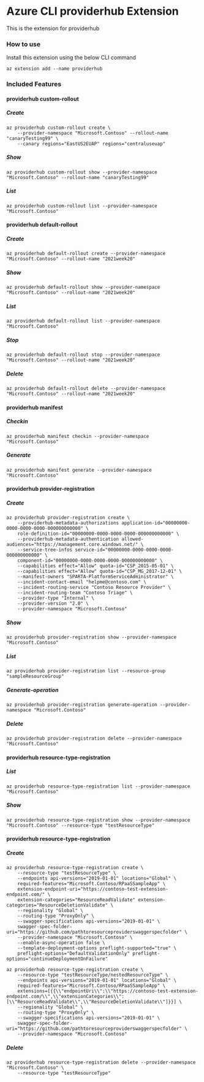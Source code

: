 # Azure CLI providerhub Extension

This is the extension for providerhub

### How to use

Install this extension using the below CLI command

```
az extension add --name providerhub
```

### Included Features

#### providerhub custom-rollout

##### Create

```
az providerhub custom-rollout create \
    --provider-namespace "Microsoft.Contoso" --rollout-name "canaryTesting99" \
    --canary regions="EastUS2EUAP" regions="centraluseuap"
```

##### Show

```
az providerhub custom-rollout show --provider-namespace "Microsoft.Contoso" --rollout-name "canaryTesting99"
```

##### List

```
az providerhub custom-rollout list --provider-namespace "Microsoft.Contoso"
```

#### providerhub default-rollout

##### Create

```
az providerhub default-rollout create --provider-namespace "Microsoft.Contoso" --rollout-name "2021week20"
```

##### Show

```
az providerhub default-rollout show --provider-namespace "Microsoft.Contoso" --rollout-name "2021week20"
```

##### List

```
az providerhub default-rollout list --provider-namespace "Microsoft.Contoso"
```

##### Stop

```
az providerhub default-rollout stop --provider-namespace "Microsoft.Contoso" --rollout-name "2021week20"
```

##### Delete

```
az providerhub default-rollout delete --provider-namespace "Microsoft.Contoso" --rollout-name "2021week20"
```

#### providerhub manifest

##### Checkin

```
az providerhub manifest checkin --provider-namespace "Microsoft.Contoso"
```

##### Generate

```
az providerhub manifest generate --provider-namespace "Microsoft.Contoso"
```

#### providerhub provider-registration

##### Create

```
az providerhub provider-registration create \
    --providerhub-metadata-authorizations application-id="00000000-0000-0000-0000-000000000000" \
    role-definition-id="00000000-0000-0000-0000-000000000000" \
    --providerhub-metadata-authentication allowed-audiences="https://management.core.windows.net/" \
    --service-tree-infos service-id="00000000-0000-0000-0000-000000000000" \
    component-id="00000000-0000-0000-0000-000000000000" \
    --capabilities effect="Allow" quota-id="CSP_2015-05-01" \
    --capabilities effect="Allow" quota-id="CSP_MG_2017-12-01" \
    --manifest-owners "SPARTA-PlatformServiceAdministrator" \
    --incident-contact-email "helpme@contoso.com" \
    --incident-routing-service "Contoso Resource Provider" \
    --incident-routing-team "Contoso Triage" \
    --provider-type "Internal" \
    --provider-version "2.0" \
    --provider-namespace "Microsoft.Contoso"
```

##### Show

```
az providerhub provider-registration show --provider-namespace "Microsoft.Contoso"
```

##### List

```
az providerhub provider-registration list --resource-group "sampleResourceGroup"
```

##### Generate-operation

```
az providerhub provider-registration generate-operation --provider-namespace "Microsoft.Contoso"
```

##### Delete

```
az providerhub provider-registration delete --provider-namespace "Microsoft.Contoso"
```

#### providerhub resource-type-registration

##### List

```
az providerhub resource-type-registration list --provider-namespace "Microsoft.Contoso"
```

##### Show

```
az providerhub resource-type-registration show --provider-namespace "Microsoft.Contoso" --resource-type "testResourceType"
```

#### providerhub resource-type-registration

##### Create

```
az providerhub resource-type-registration create \
    --resource-type "testResourceType" \
    --endpoints api-versions="2019-01-01" locations="Global" \
    required-features="Microsoft.Contoso/RPaaSSampleApp" \
    extension-endpoint-uri="https://contoso-test-extension-endpoint.com/" \
    extension-categories="ResourceReadValidate" extension-categories="ResourceDeletionValidate" \
    --regionality "Global" \
    --routing-type "ProxyOnly" \
    --swagger-specifications api-versions="2019-01-01" \
    swagger-spec-folder-uri="https://github.com/pathtoresourceproviderswaggerspecfolder" \
    --provider-namespace "Microsoft.Contoso" \
    --enable-async-operation false \
    --template-deployment-options preflight-supported="true" \
    preflight-options="DefaultValidationOnly" preflight-options="continueDeploymentOnFailure"
```

```
az providerhub resource-type-registration create \
    --resource-type "testResourceType/nestedResourceType" \
    --endpoints api-versions="2019-01-01" locations="Global" \
    required-features="Microsoft.Contoso/RPaaSSampleApp" \
    extensions=[{{\\"endpointUri\\":\\"https://contoso-test-extension-endpoint.com/\\",\\"extensionCategories\\":[\\"ResourceReadValidate\\",\\"ResourceDeletionValidate\\"]}}] \
    --regionality "Global" \
    --routing-type "ProxyOnly" \
    --swagger-specifications api-versions="2019-01-01" \
    swagger-spec-folder-uri="https://github.com/pathtoresourceproviderswaggerspecfolder" \
    --provider-namespace "Microsoft.Contoso"
```

##### Delete

```
az providerhub resource-type-registration delete --provider-namespace "Microsoft.Contoso" \
    --resource-type "testResourceType"
```
